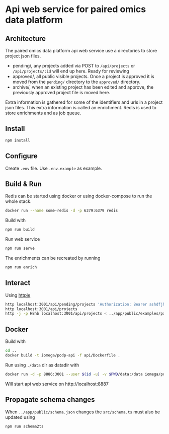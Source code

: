 # Api web service for paired omics data platform

## Architecture

The paired omics data platform api web service use a directories to store project json files.

* pending/, any projects added via POST to `/api/projects` or `/api/projects/:id` will end up here. Ready for reviewing
* approved/, all public visible projects. Once a project is approved it is moved from the `pending/` directory to the `approved/` directory.
* archive/, when an existing project has been edited and approve, the previously approved project file is moved here.

Extra information is gathered for some of the identifiers and urls in a project json files. This extra information is called an enrichment. Redis is used to store enrichments and as job queue.

## Install

```bash
npm install
```

## Configure

Create `.env` file.
Use `.env.example` as example.

## Build & Run

Redis can be started using docker or using docker-compose to run the whole stack.

```sh
docker run --name some-redis -d -p 6379:6379 redis
```

Build with

```sh
npm run build
```

Run web service

```bash
npm run serve
```

The enrichments can be recreated by running

```sh
npm run enrich
```

## Interact

Using [httpie](https://httpie.org)

```bash
http localhost:3001/api/pending/projects 'Authorization: Bearer ashdfjhasdlkjfhalksdjhflak'
http localhost:3001/api/projects
http -j -p HBhb localhost:3001/api/projects < ../app/public/examples/paired_datarecord_MSV000078839_example.json
```

## Docker

Build with

```bash
cd ..
docker build -t iomega/podp-api -f api/Dockerfile .
```

Run using `./data` dir as datadir with

```bash
docker run -d -p 8886:3001 --user $(id -u) -v $PWD/data:/data iomega/podp-api
```

Will start api web service on http://localhost:8887

## Propagate schema changes

When `../app/public/schema.json` changes the `src/schema.ts` must also be updated using

```bash
npm run schema2ts
```
